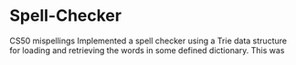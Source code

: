 # Spell-Checker 
CS50 mispellings
Implemented a spell checker using a Trie data structure for loading and retrieving the words in some defined dictionary.
This was 
